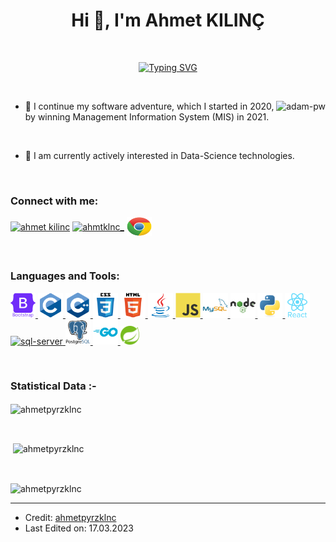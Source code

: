 <h1 align="center">Hi 👋, I'm Ahmet KILINÇ
</h1>

<br>

<p align="center">
<a href="https://git.io/typing-svg"><img src="https://readme-typing-svg.herokuapp.com?color=F3F1F7&lines=MIS+and+Computer+Science+Student;Junior+Data+Scienctist+and+Data+Analyst;Always+learning+new+things" alt="Typing SVG" /></a>
</a>
</p>

<br> 

<p><img align="right" src="https://github.com/Adam-pw/Adam-pw/blob/main/animation_500_kxa883sd.gif" alt="adam-pw" /></p>

- 🌱 I continue my software adventure, which I started in 2020, by winning Management Information System (MIS) in 2021.

<br>

- 🌱 I am currently actively interested in Data-Science technologies.

<br>

<h3 align="left">Connect with me:</h3>
<p align="left">
  <a href="https://www.linkedin.com/in/ahmet-k%C4%B1l%C4%B1n%C3%A7-1040pyrz" target="blank"><img align="center"
      src="https://raw.githubusercontent.com/rahuldkjain/github-profile-readme-generator/master/src/images/icons/Social/linked-in-alt.svg"
      alt="ahmet kilinc" height="30" width="40" /></a>
  <a href="https://instagram.com/ahmtklnc_?igshid=NTE5MzUyOTU=" target="blank"><img align="center"
      src="https://raw.githubusercontent.com/rahuldkjain/github-profile-readme-generator/master/src/images/icons/Social/instagram.svg"
      alt="ahmtklnc_" height="30" width="40" /></a>
  <a href="http://bit.ly/3Jidcw2" target="blank"><img align="center"
      src="https://raw.githubusercontent.com/devicons/devicon/1119b9f84c0290e0f0b38982099a2bd027a48bf1/icons/chrome/chrome-original.svg"
      alt="ahmet-kilinc" height="30" width="40"/></a>
</p>

<br>


<h3 align="left">Languages and Tools:</h3>
<p align="left">
<a href="https://getbootstrap.com" target="_blank" rel="noreferrer">
    <img src="https://raw.githubusercontent.com/devicons/devicon/master/icons/bootstrap/bootstrap-plain-wordmark.svg"
      alt="bootstrap" width="40" height="40" /> </a>
<a href="https://www.cprogramming.com/" target="_blank"
    rel="noreferrer"> <img src="https://raw.githubusercontent.com/devicons/devicon/master/icons/c/c-original.svg"
      alt="c" width="40" height="40" /> </a> <a href="https://www.w3schools.com/cpp/" target="_blank" rel="noreferrer">
    <img src="https://raw.githubusercontent.com/devicons/devicon/master/icons/cplusplus/cplusplus-original.svg"
      alt="cplusplus" width="40" height="40" /> </a> <a href="https://www.w3schools.com/css/" target="_blank"
    rel="noreferrer"> <img
      src="https://raw.githubusercontent.com/devicons/devicon/master/icons/css3/css3-original-wordmark.svg" alt="css3"
      width="40" height="40" /> </a> <a href="https://www.w3.org/html/" target="_blank" rel="noreferrer"> <img
      src="https://raw.githubusercontent.com/devicons/devicon/master/icons/html5/html5-original-wordmark.svg"
      alt="html5" width="40" height="40" /> </a> <a href="https://www.java.com" target="_blank" rel="noreferrer"> <img
      src="https://raw.githubusercontent.com/devicons/devicon/master/icons/java/java-original.svg" alt="java" width="40"
      height="40" /> </a> <a href="https://developer.mozilla.org/en-US/docs/Web/JavaScript" target="_blank"
    rel="noreferrer"> <img
      src="https://raw.githubusercontent.com/devicons/devicon/master/icons/javascript/javascript-original.svg"
      alt="javascript" width="40" height="40" /> </a>  <a href="https://www.mysql.com/" target="_blank" rel="noreferrer"> <img
      src="https://raw.githubusercontent.com/devicons/devicon/master/icons/mysql/mysql-original-wordmark.svg"
      alt="mysql" width="40" height="40" /> </a> </a> <a href="https://nodejs.org" target="_blank" rel="noreferrer"> <img
      src="https://raw.githubusercontent.com/devicons/devicon/master/icons/nodejs/nodejs-original-wordmark.svg"
      alt="nodejs" width="40" height="40" /> </a> <a href="https://www.python.org" target="_blank" rel="noreferrer"> <img
      src="https://raw.githubusercontent.com/devicons/devicon/master/icons/python/python-original.svg" alt="python"
      width="40" height="40" /> </a> <a href="https://reactjs.org/" target="_blank" rel="noreferrer"> <img
      src="https://raw.githubusercontent.com/devicons/devicon/master/icons/react/react-original-wordmark.svg"
      alt="react" width="40" height="40" /> </a> <a href="https://www.microsoft.com/tr-tr/sql-server/sql-server-downloads" target="_blank" rel="noreferrer"> <img
      src="https://www.svgrepo.com/show/373980/plsql.svg"
      alt="sql-server" width="40" height="40" /> </a> <a href="#" target="_blank" rel="noreferrer"> <img
      src="https://raw.githubusercontent.com/devicons/devicon/1119b9f84c0290e0f0b38982099a2bd027a48bf1/icons/postgresql/postgresql-original-wordmark.svg"
      alt="postgre-sql" width="40" height="40" /> </a> </a> <a href="#" target="_blank" rel="noreferrer"> <img
      src="https://raw.githubusercontent.com/devicons/devicon/1119b9f84c0290e0f0b38982099a2bd027a48bf1/icons/go/go-original-wordmark.svg"
      alt="go" width="40" height="40" /> </a>  <a href="#" target="_blank" rel="noreferrer"> <img
      src="https://raw.githubusercontent.com/devicons/devicon/1119b9f84c0290e0f0b38982099a2bd027a48bf1/icons/spring/spring-original.svg"
      alt="spring" width="30" height="30" /> </a></p>
<br>

<h3>Statistical Data :-</h3>
<p><img align="center"
    src="https://github-readme-stats.vercel.app/api/top-langs?username=ahmetpyrzklnc&show_icons=true&locale=en&bg_color=0d1117&text_color=ffffff&layout=compact"
    alt="ahmetpyrzklnc" 
    bg_color=#808080/></p>

<br>

<p>&nbsp;<img align="center" src="https://github-readme-stats.vercel.app/api?username=ahmetpyrzklnc&show_icons=true&locale=en&bg_color=0d1117&text_color=ffffff&repo=convoychat"
    alt="ahmetpyrzklnc" /></p>

<br>

<p><img align="center" src="https://github-readme-streak-stats.herokuapp.com/?user=ahmetpyrzklnc&theme=dark&background=0d1117&date_format=M%20j%5B%2C%20Y%5D" alt="ahmetpyrzklnc" /></p>
      
<hr/>

* Credit: [ahmetpyrzklnc](https://github.com/ahmetpyrzklnc)
* Last Edited on: 17.03.2023
